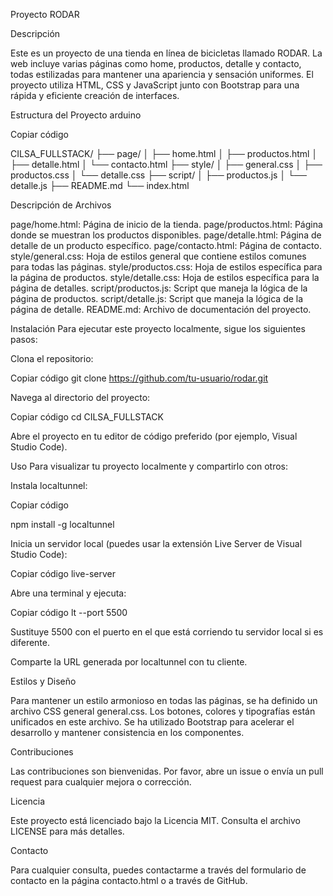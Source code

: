 Proyecto RODAR

Descripción

Este es un proyecto de una tienda en línea de bicicletas llamado RODAR. La web incluye varias páginas como home, productos, detalle y contacto, todas estilizadas para mantener una apariencia y sensación uniformes. El proyecto utiliza HTML, CSS y JavaScript junto con Bootstrap para una rápida y eficiente creación de interfaces.

Estructura del Proyecto
arduino

Copiar código

CILSA_FULLSTACK/
├── page/
│   ├── home.html
│   ├── productos.html
│   ├── detalle.html
│   └── contacto.html
├── style/
│   ├── general.css
│   ├── productos.css
│   └── detalle.css
├── script/
│   ├── productos.js
│   └── detalle.js
├── README.md
└── index.html

Descripción de Archivos

page/home.html: Página de inicio de la tienda.
page/productos.html: Página donde se muestran los productos disponibles.
page/detalle.html: Página de detalle de un producto específico.
page/contacto.html: Página de contacto.
style/general.css: Hoja de estilos general que contiene estilos comunes para todas las páginas.
style/productos.css: Hoja de estilos específica para la página de productos.
style/detalle.css: Hoja de estilos específica para la página de detalles.
script/productos.js: Script que maneja la lógica de la página de productos.
script/detalle.js: Script que maneja la lógica de la página de detalle.
README.md: Archivo de documentación del proyecto.

Instalación
Para ejecutar este proyecto localmente, sigue los siguientes pasos:

Clona el repositorio:

Copiar código
git clone https://github.com/tu-usuario/rodar.git

Navega al directorio del proyecto:

Copiar código
cd CILSA_FULLSTACK

Abre el proyecto en tu editor de código preferido (por ejemplo, Visual Studio Code).

Uso
Para visualizar tu proyecto localmente y compartirlo con otros:

Instala localtunnel:

Copiar código

npm install -g localtunnel

Inicia un servidor local (puedes usar la extensión Live Server de Visual Studio Code):

Copiar código
live-server

Abre una terminal y ejecuta:

Copiar código
lt --port 5500

Sustituye 5500 con el puerto en el que está corriendo tu servidor local si es diferente.

Comparte la URL generada por localtunnel con tu cliente.

Estilos y Diseño

Para mantener un estilo armonioso en todas las páginas, se ha definido un archivo CSS general general.css. Los botones, colores y tipografías están unificados en este archivo. Se ha utilizado Bootstrap para acelerar el desarrollo y mantener consistencia en los componentes.

Contribuciones

Las contribuciones son bienvenidas. Por favor, abre un issue o envía un pull request para cualquier mejora o corrección.

Licencia

Este proyecto está licenciado bajo la Licencia MIT. Consulta el archivo LICENSE para más detalles.

Contacto

Para cualquier consulta, puedes contactarme a través del formulario de contacto en la página contacto.html o a través de GitHub.